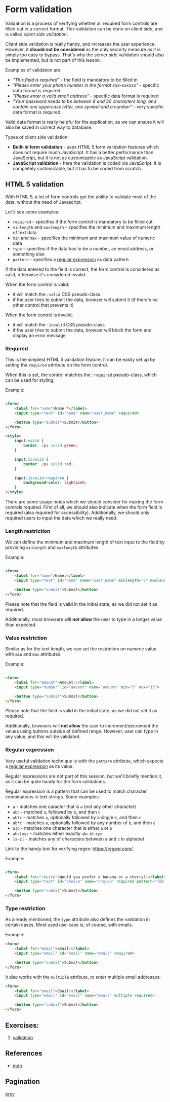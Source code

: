 # Form validation

Validation is a process of verifying whether all required form controls are filled out in a correct format. This
validation can be done on client side, and is called _client side validation_.

Client side validation is really handy, and increases the user experience. However, it **should not be considered** as
the only security measure as it is simply too easy to bypass. That's why the server side validation should also be
implemented, but is not part of this lesson.

Examples of validation are:

- _"This field is required"_ - the field is mandatory to be filled in
- _"Please enter your phone number in the format xxx-xxxxxx"_ - specific data format is required
- _"Please enter a valid email address"_ - specific data format is required
- _"Your password needs to be between 8 and 30 characters long, and contain one uppercase letter, one symbol and a
  number"_ - very specific data format is required

Valid data format is really helpful for the application, as we can ensure it will also be saved in correct way to
database.

Types of client side validation:

- **Built-in form validation** - uses HTML 5 form validation features which does not require much JavaScript. It has a
  better performance than JavaScript, but it is not as customizable as JavaScript validation.
- **JavaScript validation** - here the validation is coded via JavaScript. It is completely customizable, but it has to
  be coded from scratch.

## HTML 5 validation

With HTML 5, a lot of form controls got the ability to validate most of the data, without the need of Javascript.

Let's see some examples:

- `required` - specifies if the form control is mandatory to be filled out
- `minlength` and `maxlength` - specifies the minimum and maximum length of text data
- `min` and `max` - specifies the minimum and maximum value of numeric data
- `type` - specifies if the data has to be a number, an email address, or something else
- `pattern` - specifies
  a [regular expression](https://developer.mozilla.org/en-US/docs/Web/JavaScript/Guide/Regular_Expressions) as data
  pattern

If the data entered to the field is correct, the form control is considered as valid, otherwise it's considered invalid.

When the form control is valid:

- it will match the `:valid` CSS pseudo-class
- if the user tries to submit the data, browser will submit it (if there's no other control that prevents it)

When the form control is invalid:

- it will match the `:invalid` CSS pseudo-class
- if the user tries to submit the data, browser will block the form and display an error message

### Required

This is the simplest HTML 5 validation feature. It can be easily set up by setting the `required` attribute on the form
control.

When this is set, the control matches the `:required` pseudo-class, which can be used for styling.

Example:

```html

<form>
    <label for="name">Name *</label>
    <input type="text" id="name" name="user_name" required>

    <button type="submit">Submit</button>
</form>

<style>
    input:valid {
        border: 2px solid green;
    }

    input:invalid {
        border: 2px solid red;
    }

    input:invalid:required {
        background-color: lightpink;
    }
</style>
```

There are some usage notes which we should consider for making the form controls required. First of all, we should also
indicate when the form field is required (also required for accessibility). Additionally, we should only required users
to input the data which we really need.

### Length restriction

We can define the minimum and maximum length of text input to the field by providing `minlength` and `maxlength`
attributes.

Example:

```html

<form>
    <label for="name">Name:</label>
    <input type="text" id="name" name="user_name" minlength="5" maxlength="15">

    <button type="submit">Submit</button>
</form>
```

Please note that the field is valid in the initial state, as we did not set it as required.

Additionally, most browsers will **not allow** the user to type in a longer value than expected.

### Value restriction

Similar as for the text length, we can set the restriction on numeric value with `min` and `max` attributes.

Example:

```html

<form>
    <label for="amount">Amount:</label>
    <input type="number" id="amount" name="amount" min="5" max="15">

    <button type="submit">Submit</button>
</form>
```

Please note that the field is valid in the initial state, as we did not set it as required.

Additionally, browsers will **not allow** the user to increment/decrement the values using buttons outside of defined
range. However, user can type in any value, and this will be validated.

### Regular expression

Very useful validation technique is with the `pattern` attribute, which expects
a [regular expression](https://developer.mozilla.org/en-US/docs/Web/JavaScript/Guide/Regular_Expressions) as its value.

Regular expressions are not part of this session, but we'll briefly mention it, as it can be quite handy for the form
validations.

Regular expression is a pattern that can be used to match character combinations in text strings. Some examples:

- `a` - matches one caracter that is `a` (not any other character)
- `abc` - matched `a`, followed by `b`, and then `c`
- `ab?c` - matches `a`, optionally followed by a single `b`, and then `c`
- `ab*c` - matches `a`, optionally followed by any number of `b`, and then `c`
- `a|b` - matches one character that is either `a` or `b`
- `abc|xyz` - matches either exactly `abc` or `xyz`
- `[a-z]` - matches any of characters between `a` and `z` in alphabet

Link to the handy tool for verifying regex: https://regexr.com/.

Example:

```html

<form>
    <label for="choice">Would you prefer a banana or a cherry?:</label>
    <input type="text" id="choice" name="choice" required pattern="[Bb]anana|[Cc]herry">

    <button type="submit">Submit</button>
</form>
```

### Type restriction

As already mentioned, the `type` attribute also defines the validation in certain cases. Most used use-case is, of
course, with emails.

Example:
```html
<form>
    <label for="email">Email:</label>
    <input type="email" id="email" name="email" required>

    <button type="submit">Submit</button>
</form>
```

It also works with the `multiple` attribute, to enter multiple email addresses:
```html
<form>
    <label for="email">Email:</label>
    <input type="email" id="email" name="email" multiple required>

    <button type="submit">Submit</button>
</form>
```

## Exercises:
1. [validation](exercises/01-validation.md)

## References

- [mdn](https://developer.mozilla.org/en-US/docs/Learn/Forms/Form_validation)

## Pagination

[prev](../03-form-controls/readme.md)
